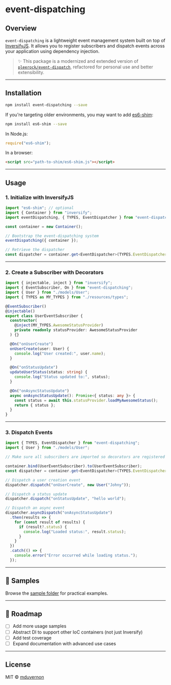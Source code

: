 # event-dispatching

## Overview

`event-dispatching` is a lightweight event management system built on top of [InversifyJS](https://github.com/inversify/InversifyJS). It allows you to register subscribers and dispatch events across your application using dependency injection.

> ✨ This package is a modernized and extended version of [`pleerock/event-dispatch`](https://github.com/pleerock/event-dispatch), refactored for personal use and better extensibility.

---

## Installation

```bash
npm install event-dispatching --save
```

If you're targeting older environments, you may want to add [es6-shim](https://github.com/paulmillr/es6-shim):

```bash
npm install es6-shim --save
```

In Node.js:
```ts
require("es6-shim");
```

In a browser:
```html
<script src="path-to-shim/es6-shim.js"></script>
```

---

## Usage

### 1. Initialize with InversifyJS

```ts
import "es6-shim"; // optional
import { Container } from "inversify";
import eventDispatching, { TYPES, EventDispatcher } from "event-dispatching";

const container = new Container();

// Bootstrap the event-dispatching system
eventDispatching({ container });

// Retrieve the dispatcher
const dispatcher = container.get<EventDispatcher>(TYPES.EventDispatcher);
```

---

### 2. Create a Subscriber with Decorators

```ts
import { injectable, inject } from "inversify";
import { EventSubscriber, On } from "event-dispatching";
import { User } from "./models/User";
import { TYPES as MY_TYPES } from "./resources/types";

@EventSubscriber()
@injectable()
export class UserEventSubscriber {
  constructor(
    @inject(MY_TYPES.AwesomeStatusProvider)
    private readonly statusProvider: AwesomeStatusProvider
  ) {}

  @On("onUserCreate")
  onUserCreate(user: User) {
    console.log("User created:", user.name);
  }

  @On("onStatusUpdate")
  updateUserStatus(status: string) {
    console.log("Status updated to:", status);
  }

  @On("onAsyncStatusUpdate")
  async onAsyncStatusUpdate(): Promise<{ status: any }> {
    const status = await this.statusProvider.loadMyAwesomeStatus();
    return { status };
  }
}
```

---

### 3. Dispatch Events

```ts
import { TYPES, EventDispatcher } from "event-dispatching";
import { User } from "./models/User";

// Make sure all subscribers are imported so decorators are registered

container.bind(UserEventSubscriber).to(UserEventSubscriber);
const dispatcher = container.get<EventDispatcher>(TYPES.EventDispatcher);

// Dispatch a user creation event
dispatcher.dispatch("onUserCreate", new User("Johny"));

// Dispatch a status update
dispatcher.dispatch("onStatusUpdate", "hello world");

// Dispatch an async event
dispatcher.asyncDispatch("onAsyncStatusUpdate")
  .then(results => {
    for (const result of results) {
      if (result?.status) {
        console.log("Loaded status:", result.status);
      }
    }
  })
  .catch(() => {
    console.error("Error occurred while loading status.");
  });
```

---

## 📁 Samples

Browse the [sample folder](https://github.com/mduvernon/event-dispatching/tree/master/sample) for practical examples.

---

## 🧩 Roadmap

- [ ] Add more usage samples
- [ ] Abstract DI to support other IoC containers (not just Inversify)
- [ ] Add test coverage
- [ ] Expand documentation with advanced use cases

---

## License

MIT © [mduvernon](https://github.com/mduvernon)
